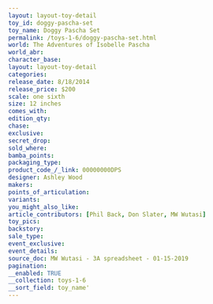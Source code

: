 ```yaml
---
layout: layout-toy-detail 
toy_id: doggy-pascha-set
toy_name: Doggy Pascha Set
permalink: /toys-1-6/doggy-pascha-set.html
world: The Adventures of Isobelle Pascha
world_abr: 
character_base: 
layout: layout-toy-detail
categories: 
release_date: 8/18/2014
release_price: $200 
scale: one sixth
size: 12 inches
comes_with: 
edition_qty: 
chase: 
exclusive: 
secret_drop: 
sold_where: 
bamba_points: 
packaging_type: 
product_code_/_link: 00000000DPS
designer: Ashley Wood
makers: 
points_of_articulation: 
variants: 
you_might_also_like: 
article_contributors: [Phil Back, Don Slater, MW Wutasi]
toy_pics: 
backstory: 
sale_type: 
event_exclusive: 
event_details: 
source_doc: MW Wutasi - 3A spreadsheet - 01-15-2019
pagination: 
__enabled: TRUE
__collection: toys-1-6
__sort_field: toy_name'
---
```

